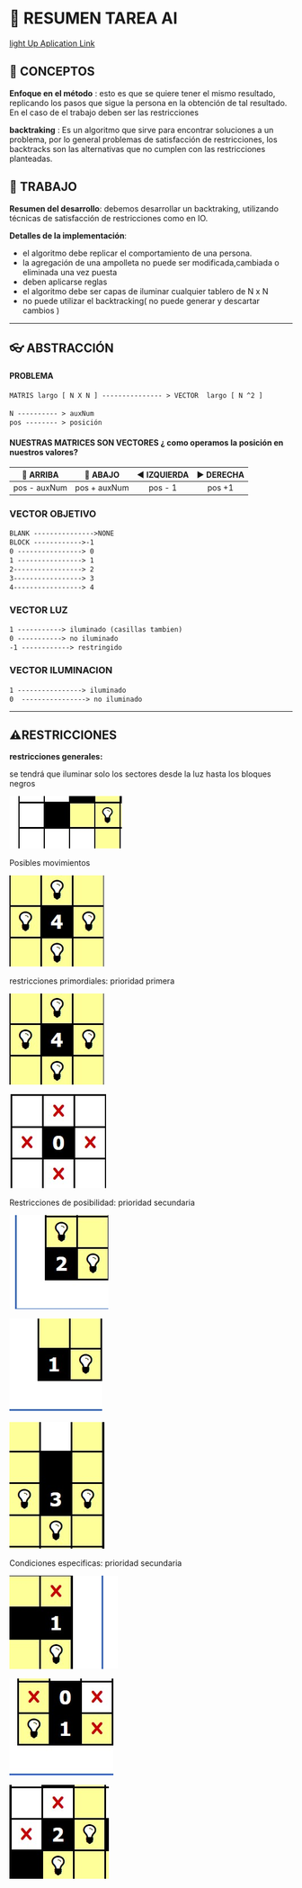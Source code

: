 # 🧠 RESUMEN TAREA AI
[light Up Aplication Link](https://es.puzzle-light-up.com/)

## 			📄 CONCEPTOS

**Enfoque en el método** : esto es que se quiere tener el mismo resultado, replicando los pasos que sigue la persona en la obtención de tal resultado. En el caso de el trabajo deben ser las restricciones

**backtraking** : Es un algoritmo que sirve para encontrar soluciones a un problema, por lo general problemas de satisfacción de restricciones, los backtracks son las alternativas que no cumplen con las restricciones planteadas.

## 			📖 TRABAJO

**Resumen del desarrollo**: debemos desarrollar un backtraking, utilizando técnicas de satisfacción de restricciones como en IO.

**Detalles de la implementación**: 

- el algoritmo debe replicar el comportamiento de una persona.
- la agregación de una ampolleta no puede ser modificada,cambiada o eliminada una vez puesta
- deben aplicarse reglas
- el algoritmo debe ser capas de iluminar cualquier tablero de N x N
- no puede utilizar el backtracking( no puede generar y descartar cambios )

------



## 👓 ABSTRACCIÓN

#### PROBLEMA

```
MATRIS largo [ N X N ] --------------- > VECTOR  largo [ N ^2 ] 

N ---------- > auxNum
pos -------- > posición
```



#### NUESTRAS MATRICES SON VECTORES  ¿ como operamos la posición en nuestros valores?



|   🔼 ARRIBA   |   🔽 ABAJO    | ◀️ IZQUIERDA | ▶️ DERECHA |
| :----------: | :----------: | :---------: | :-------: |
| pos - auxNum | pos + auxNum |   pos - 1   |  pos +1   |



### VECTOR  OBJETIVO

    BLANK --------------->NONE
    BLOCK ------------>-1
    0 ----------------> 0
    1 ----------------> 1
    2-----------------> 2
    3-----------------> 3
    4-----------------> 4

### VECTOR LUZ

	1 -----------> iluminado (casillas tambien)
	0 -----------> no iluminado
	-1 ------------> restringido

### VECTOR ILUMINACION

    
    1 ----------------> iluminado
    0  ----------------> no iluminado



------



## ⚠️RESTRICCIONES  

**restricciones generales:** 

se tendrá que iluminar solo los sectores desde la luz hasta los bloques negros

![restricGeneral](imgs/restricGeneral.jpg)

Posibles movimientos

![PosibleMov](imgs/PosibleMov.jpg)

restricciones primordiales: prioridad primera



![PosibleMov](imgs/PosibleMov.jpg)

![Restriccion1](imgs/Restriccion1.jpg)



Restricciones de posibilidad: prioridad secundaria

![Restriccion2](imgs/Restriccion2.jpg)



![Restriccion3](imgs/Restriccion3.jpg)

![Restriccion4](imgs/Restriccion4.jpg)

Condiciones especificas: prioridad secundaria 

![Restriccion5](imgs/Restriccion5.jpg)

![Restriccion6](imgs/Restriccion6.jpg)

![Restriccion7](imgs/Restriccion7.jpg)

